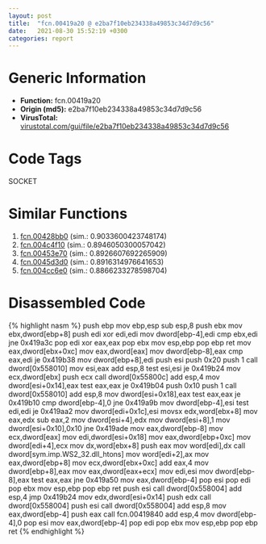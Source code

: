 ```yaml
---
layout: post
title:  "fcn.00419a20 @ e2ba7f10eb234338a49853c34d7d9c56"
date:   2021-08-30 15:52:19 +0300
categories: report
---
```


# Generic Information
- **Function:** fcn.00419a20
- **Origin (md5):** e2ba7f10eb234338a49853c34d7d9c56
- **VirusTotal:** [virustotal.com/gui/file/e2ba7f10eb234338a49853c34d7d9c56][virustotal_ref]

# Code Tags
<span class="tag" id="SOCKET">SOCKET</span>


# Similar Functions

1. [fcn.00428bb0][similar_1_ref] (sim.: 0.9033600423748174)
2. [fcn.004c4f10][similar_2_ref] (sim.: 0.8946050300057042)
3. [fcn.00453e70][similar_3_ref] (sim.: 0.8926607692265909)
4. [fcn.0045d3d0][similar_4_ref] (sim.: 0.8916314976641653)
5. [fcn.004cc6e0][similar_5_ref] (sim.: 0.8866233278598704)


# Disassembled Code

{% highlight nasm %}
push ebp
mov ebp,esp
sub esp,8
push ebx
mov ebx,dword[ebp+8]
push edi
xor edi,edi
mov dword[ebp-4],edi
cmp ebx,edi
jne 0x419a3c
pop edi
xor eax,eax
pop ebx
mov esp,ebp
pop ebp
ret 
mov eax,dword[ebx+0xc]
mov eax,dword[eax]
mov dword[ebp-8],eax
cmp eax,edi
je 0x419b38
mov dword[ebp+8],edi
push esi
push 0x20
push 1
call dword[0x558010]
mov esi,eax
add esp,8
test esi,esi
je 0x419b24
mov ecx,dword[ebx]
push ecx
call dword[0x55800c]
add esp,4
mov dword[esi+0x14],eax
test eax,eax
je 0x419b04
push 0x10
push 1
call dword[0x558010]
add esp,8
mov dword[esi+0x18],eax
test eax,eax
je 0x419b10
cmp dword[ebp-4],0
jne 0x419a9b
mov dword[ebp-4],esi
test edi,edi
je 0x419aa2
mov dword[edi+0x1c],esi
movsx edx,word[ebx+8]
mov eax,edx
sub eax,2
mov dword[esi+4],edx
mov dword[esi+8],1
mov dword[esi+0x10],0x10
jne 0x419ade
mov eax,dword[ebp-8]
mov ecx,dword[eax]
mov edi,dword[esi+0x18]
mov eax,dword[ebp+0xc]
mov dword[edi+4],ecx
mov dx,word[ebx+8]
push eax
mov word[edi],dx
call dword[sym.imp.WS2_32.dll_htons]
mov word[edi+2],ax
mov eax,dword[ebp+8]
mov ecx,dword[ebx+0xc]
add eax,4
mov dword[ebp+8],eax
mov eax,dword[eax+ecx]
mov edi,esi
mov dword[ebp-8],eax
test eax,eax
jne 0x419a50
mov eax,dword[ebp-4]
pop esi
pop edi
pop ebx
mov esp,ebp
pop ebp
ret 
push esi
call dword[0x558004]
add esp,4
jmp 0x419b24
mov edx,dword[esi+0x14]
push edx
call dword[0x558004]
push esi
call dword[0x558004]
add esp,8
mov eax,dword[ebp-4]
push eax
call fcn.00419840
add esp,4
mov dword[ebp-4],0
pop esi
mov eax,dword[ebp-4]
pop edi
pop ebx
mov esp,ebp
pop ebp
ret 
{% endhighlight %}


[similar_1_ref]: /report/fcn.00428bb0@e2ba7f10eb234338a49853c34d7d9c56
[similar_2_ref]: /report/fcn.004c4f10@279a61b1e76da49531f1f16fd1102a2d
[similar_3_ref]: /report/fcn.00453e70@289859175c221b107317af7727d26c17
[similar_4_ref]: /report/fcn.0045d3d0@289859175c221b107317af7727d26c17
[similar_5_ref]: /report/fcn.004cc6e0@279a61b1e76da49531f1f16fd1102a2d
[virustotal_ref]: https://www.virustotal.com/gui/file/e2ba7f10eb234338a49853c34d7d9c56